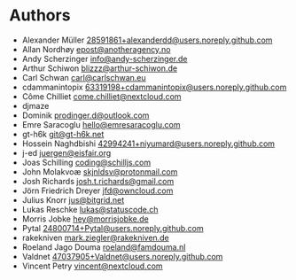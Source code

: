<!--
  - SPDX-FileCopyrightText: 2024 Nextcloud GmbH and Nextcloud contributors
  - SPDX-License-Identifier: AGPL-3.0-or-later
-->
# Authors

- Alexander Müller <28591861+alexanderdd@users.noreply.github.com>
- Allan Nordhøy <epost@anotheragency.no>
- Andy Scherzinger <info@andy-scherzinger.de>
- Arthur Schiwon <blizzz@arthur-schiwon.de>
- Carl Schwan <carl@carlschwan.eu>
- cdammanintopix <63319198+cdammanintopix@users.noreply.github.com>
- Côme Chilliet <come.chilliet@nextcloud.com>
- djmaze
- Dominik <prodinger.d@outlook.com>
- Emre Saracoglu <hello@emresaracoglu.com>
- gt-h6k <git@gt-h6k.net>
- Hossein Naghdbishi <42994241+niyumard@users.noreply.github.com>
- j-ed <juergen@eisfair.org>
- Joas Schilling <coding@schilljs.com>
- John Molakvoæ <skjnldsv@protonmail.com>
- Josh Richards <josh.t.richards@gmail.com>
- Jörn Friedrich Dreyer <jfd@owncloud.com>
- Julius Knorr <jus@bitgrid.net>
- Lukas Reschke <lukas@statuscode.ch>
- Morris Jobke <hey@morrisjobke.de>
- Pytal <24800714+Pytal@users.noreply.github.com>
- rakekniven <mark.ziegler@rakekniven.de>
- Roeland Jago Douma <roeland@famdouma.nl>
- Valdnet <47037905+Valdnet@users.noreply.github.com>
- Vincent Petry <vincent@nextcloud.com>
